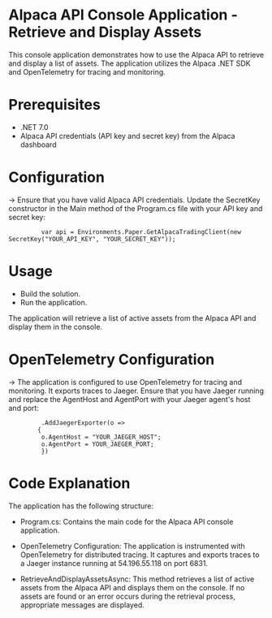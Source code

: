 # Alpaca API Console Application - Retrieve and Display Assets

This console application demonstrates how to use the Alpaca API to retrieve and display a list of assets. The application utilizes the Alpaca .NET SDK and OpenTelemetry for tracing and monitoring.

# Prerequisites

* .NET 7.0 
* Alpaca API credentials (API key and secret key) from the Alpaca dashboard

# Configuration

-> Ensure that you have valid Alpaca API credentials. Update the SecretKey constructor in the Main method of the Program.cs file with your API key and secret key:

             var api = Environments.Paper.GetAlpacaTradingClient(new SecretKey("YOUR_API_KEY", "YOUR_SECRET_KEY"));


# Usage

* Build the solution.
* Run the application.

The application will retrieve a list of active assets from the Alpaca API and display them in the console.


# OpenTelemetry Configuration

-> The application is configured to use OpenTelemetry for tracing and monitoring. It exports traces to Jaeger. Ensure that you have Jaeger running and replace the AgentHost and AgentPort with your Jaeger agent's host and port:

             .AddJaegerExporter(o =>
            {
             o.AgentHost = "YOUR_JAEGER_HOST";
             o.AgentPort = YOUR_JAEGER_PORT;
             })



# Code Explanation

The application has the following structure:

* Program.cs: Contains the main code for the Alpaca API console application.

* OpenTelemetry Configuration: The application is instrumented with OpenTelemetry for distributed tracing. It captures and exports 
  traces to a Jaeger instance running at 54.196.55.118 on port 6831.

* RetrieveAndDisplayAssetsAsync: This method retrieves a list of active assets from the Alpaca API and displays them on the console. If 
  no assets are found or an error occurs during the retrieval process, appropriate messages are displayed.
